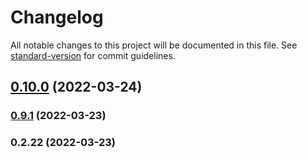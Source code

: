 # Changelog

All notable changes to this project will be documented in this file. See [standard-version](https://github.com/conventional-changelog/standard-version) for commit guidelines.

## [0.10.0](https://github.com/amplience/dc-demostore-cli/compare/v0.9.1...v0.10.0) (2022-03-24)

### [0.9.1](https://github.com/amplience/dc-demostore-cli/compare/v0.2.22...v0.9.1) (2022-03-23)

### 0.2.22 (2022-03-23)
